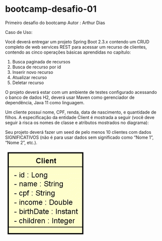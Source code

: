 # bootcamp-desafio-01
Primeiro desafio do bootcamp
Autor : Arthur Dias


Caso de Uso:

Você deverá entregar um projeto Spring Boot 2.3.x contendo um CRUD completo de web services REST para acessar um recurso de clientes, contendo as cinco operações básicas aprendidas no capítulo:
1) Busca paginada de recursos
2) Busca de recurso por id
3) Inserir novo recurso
4) Atualizar recurso
5) Deletar recurso

O projeto deverá estar com um ambiente de testes configurado acessando o banco de dados H2, deverá usar Maven como gerenciador de dependência, Java 11 como linguagem.

Um cliente possui nome, CPF, renda, data de nascimento, e quantidade de filhos. A especificação da entidade Client é mostrada a seguir (você deve seguir à risca os nomes de classe e atributos mostrados no diagrama):

Seu projeto deverá fazer um seed de pelo menos 10 clientes com dados SIGNIFICATIVOS (não é para usar dados sem significado como “Nome 1”, “Nome 2”, etc.).

<img src= https://github.com/arthursousadias/bootcamp-desafio-01/blob/master/images/diagramaClasseCliente.gif>


